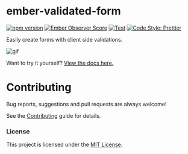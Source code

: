 # ember-validated-form

[![npm version](https://badge.fury.io/js/ember-validated-form.svg)](https://badge.fury.io/js/ember-validated-form)
[![Ember Observer Score](https://emberobserver.com/badges/ember-validated-form.svg)](https://emberobserver.com/addons/ember-validated-form)
[![Test](https://github.com/adfinis-sygroup/ember-validated-form/workflows/Test/badge.svg)](https://github.com/adfinis-sygroup/ember-validated-form/actions?query=workflow%3ATest)
[![Code Style: Prettier](https://img.shields.io/badge/code_style-prettier-ff69b4.svg)](https://github.com/prettier/prettier)

Easily create forms with client side validations.

![gif](https://raw.githubusercontent.com/adfinis-sygroup/ember-validated-form/main/demo.gif)

Want to try it yourself? [View the docs here.](https://docs.adfinis.com/ember-validated-form/)

# Contributing

Bug reports, suggestions and pull requests are always welcome!

See the [Contributing](CONTRIBUTING.md) guide for details.

### License

This project is licensed under the [MIT License](LICENSE.md).
